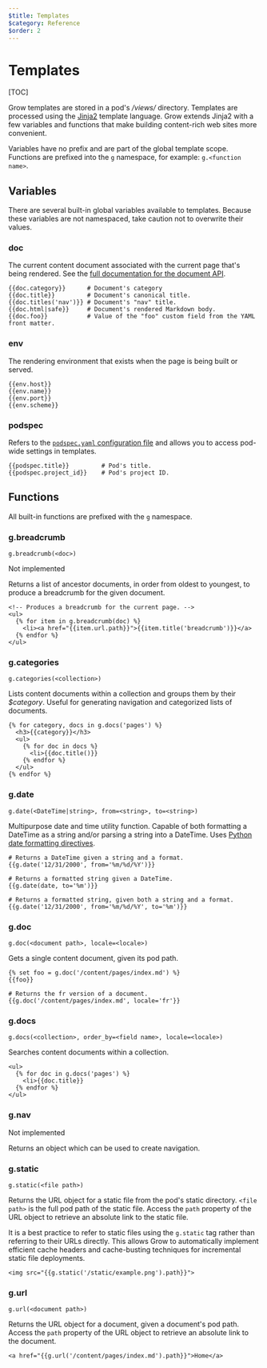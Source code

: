 ```yaml
---
$title: Templates
$category: Reference
$order: 2
---
```


# Templates

[TOC]

Grow templates are stored in a pod's */views/* directory. Templates are processed using the [Jinja2](http://jinja.pocoo.org/docs/) template language. Grow extends Jinja2 with a few variables and functions that make building content-rich web sites more convenient.

Variables have no prefix and are part of the global template scope. Functions are prefixed into the `g` namespace, for example: `g.<function name>`.

## Variables

There are several built-in global variables available to templates. Because these variables are not namespaced, take caution not to overwrite their values.

### doc

The current content document associated with the current page that's being rendered. See the [full documentation for the document API]([url('/content/docs/documents.md')]).

    {{doc.category}}      # Document's category
    {{doc.title}}         # Document's canonical title.
    {{doc.titles('nav')}} # Document's "nav" title.
    {{doc.html|safe}}     # Document's rendered Markdown body.
    {{doc.foo}}           # Value of the "foo" custom field from the YAML front matter.

### env

The rendering environment that exists when the page is being built or served.

    {{env.host}}
    {{env.name}}
    {{env.port}}
    {{env.scheme}}

### podspec

Refers to the [`podspec.yaml` configuration file]([url('/content/docs/podspec.md')]) and allows you to access pod-wide settings in templates.

    {{podspec.title}}         # Pod's title.
    {{podspec.project_id}}    # Pod's project ID.

## Functions

All built-in functions are prefixed with the `g` namespace.

### g.breadcrumb

`g.breadcrumb(<doc>)`

<div class="badge badge-not-implemented">Not implemented</div>

Returns a list of ancestor documents, in order from oldest to youngest, to produce a breadcrumb for the given document.

    <!-- Produces a breadcrumb for the current page. -->
    <ul>
      {% for item in g.breadcrumb(doc) %}
        <li><a href="{{item.url.path}}">{{item.title('breadcrumb')}}</a>
      {% endfor %}
    </ul>

### g.categories

`g.categories(<collection>)`

Lists content documents within a collection and groups them by their *$category*. Useful for generating navigation and categorized lists of documents.

    {% for category, docs in g.docs('pages') %}
      <h3>{{category}}</h3>
      <ul>
        {% for doc in docs %}
          <li>{{doc.title()}}
        {% endfor %}
      </ul>
    {% endfor %}

### g.date

`g.date(<DateTime|string>, from=<string>, to=<string>)`

Multipurpose date and time utility function. Capable of both formatting a DateTime as a string and/or parsing a string into a DateTime. Uses [Python date formatting directives](https://docs.python.org/2/library/datetime.html#strftime-and-strptime-behavior).

    # Returns a DateTime given a string and a format.
    {{g.date('12/31/2000', from='%m/%d/%Y')}}

    # Returns a formatted string given a DateTime.
    {{g.date(date, to='%m')}}

    # Returns a formatted string, given both a string and a format.
    {{g.date('12/31/2000', from='%m/%d/%Y', to='%m')}}

### g.doc

`g.doc(<document path>, locale=<locale>)`

Gets a single content document, given its pod path.

    {% set foo = g.doc('/content/pages/index.md') %}
    {{foo}}

    # Returns the fr version of a document.
    {{g.doc('/content/pages/index.md', locale='fr'}}

### g.docs

`g.docs(<collection>, order_by=<field name>, locale=<locale>)`

Searches content documents within a collection.

    <ul>
      {% for doc in g.docs('pages') %}
        <li>{{doc.title}}
      {% endfor %}
    </ul>

### g.nav

<div class="badge badge-not-implemented">Not implemented</div>

Returns an object which can be used to create navigation.

### g.static

`g.static(<file path>)`

Returns the URL object for a static file from the pod's static directory. `<file path>` is the full pod path of the static file. Access the `path` property of the URL object to retrieve an absolute link to the static file.

It is a best practice to refer to static files using the `g.static` tag rather than referring to their URLs directly. This allows Grow to automatically implement efficient cache headers and cache-busting techniques for incremental static file deployments.

    <img src="{{g.static('/static/example.png').path}}">

### g.url

`g.url(<document path>)`

Returns the URL object for a document, given a document's pod path. Access the `path` property of the URL object to retrieve an absolute link to the document.

    <a href="{{g.url('/content/pages/index.md').path}}">Home</a>
